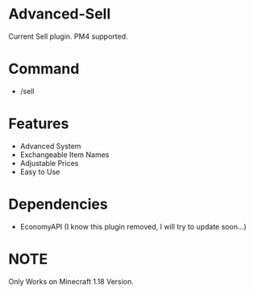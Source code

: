 # Advanced-Sell
Current Sell plugin. PM4 supported.

# Command
- /sell

# Features
- Advanced System
- Exchangeable Item Names
- Adjustable Prices
- Easy to Use

# Dependencies
 - EconomyAPI (I know this plugin removed, I will try to update soon...)

# NOTE
Only Works on Minecraft 1.18 Version.
